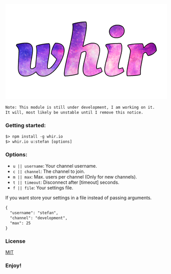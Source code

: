 <p align="center">
	<a href="http://whir.io"><img src="media/whir.png" alt="whir.io" /></a>
</p>


```
Note: This module is still under development, I am working on it.
It will, most likely be unstable until I remove this notice.
```

### Getting started:
```
$> npm install -g whir.io
$> whir.io u:stefan [options]
```


### Options:
- `u || username`: Your channel username.
- `c || channel`: The channel to join.
- `m || max`: Max. users per channel (Only for new channels).
- `t || timeout`: Disconnect after [timeout] seconds.
- `f || file`: Your settings file.

If you want store your settings in a file instead of passing arguments.

```
{
  "username": "stefan",
  "channel": "development",
  "max": 25
}
```

### License

[MIT](https://github.com/WhirIO/whirio.github.io/blob/master/LICENSE)

### Enjoy!
